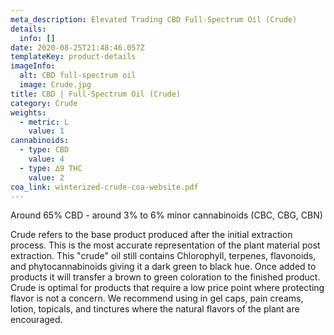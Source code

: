 ```yaml
---
meta_description: Elevated Trading CBD Full-Spectrum Oil (Crude)
details:
  info: []
date: 2020-08-25T21:48:46.057Z
templateKey: product-details
imageInfo:
  alt: CBD full-spectrum oil
  image: Crude.jpg
title: CBD | Full-Spectrum Oil (Crude)
category: Crude
weights:
  - metric: L
    value: 1
cannabinoids:
  - type: CBD
    value: 4
  - type: ∆9 THC
    value: 2
coa_link: winterized-crude-coa-website.pdf
---
```


Around 65% CBD - around 3% to 6% minor cannabinoids (CBC, CBG, CBN)

Crude refers to the base product produced after the initial extraction process. This is the most accurate representation of the plant material post extraction. This "crude" oil still contains Chlorophyll, terpenes, flavonoids, and phytocannabinoids giving it a dark green to black hue. Once added to products it will transfer a brown to green coloration to the finished product. Crude is optimal for products that require a low price point where protecting flavor is not a concern. We recommend using in gel caps, pain creams, lotion, topicals, and tinctures where the natural flavors of the plant are encouraged.
